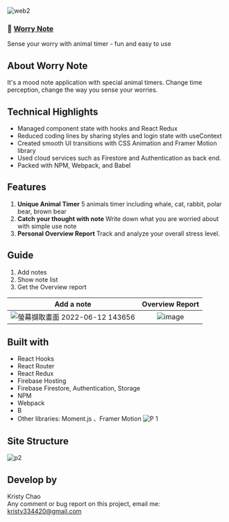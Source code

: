 ![web2](https://user-images.githubusercontent.com/95632624/174442702-f2f0ca85-5386-4cb7-8c26-60a807f26b26.jpg)
### 🚀 [Worry Note](https://worries-go-away.web.app/)
Sense your worry with animal timer - fun and easy to use  



## About Worry Note
It's a mood note application with special animal timers.
Change time perception, change the way you sense your worries.

## Technical Highlights
* Managed component state with hooks and React Redux
* Reduced coding lines by sharing styles and login state with useContext 
* Created smooth UI transitions with CSS Animation and Framer Motion library
* Used cloud services such as Firestore and Authentication as back end.
* Packed with NPM, Webpack, and Babel



## Features
1. **Unique Animal Timer** 5 animals timer including whale, cat, rabbit, polar bear, brown bear  
2. **Catch your thought with note** Write down what you are worried about with simple use note  
3. **Personal Overview Report** Track and analyze your overall stress level.  

## Guide
1. Add notes
2. Show note list
3. Get the Overview report

Add a note             |  Overview Report
:-------------------------:|:-------------------------:
![螢幕擷取畫面 2022-06-12 143656](https://user-images.githubusercontent.com/95632624/173220687-28fd7a23-bdc0-4b5a-83ce-5c7099f3debf.jpg) | ![image](https://user-images.githubusercontent.com/95632624/174442468-83258982-3de2-4089-bffd-aec6cfa16f48.png)



## Built with
* React Hooks
* React Router
* React Redux
* Firebase Hosting
* Firebase Firestore, Authentication, Storage
* NPM
* Webpack
* B
* Other libraries: Moment.js 、Framer Motion
![P 1](https://user-images.githubusercontent.com/95632624/174441433-4129a150-65ad-4f6f-891e-3b6910c49cc0.png)


## Site Structure

![p2](https://user-images.githubusercontent.com/95632624/174439985-891e990f-a363-4844-9468-2cbdc2d54f66.png)


## Develop by
Kristy Chao  
Any comment or bug report on this project, email me: kristy334420@gmail.com
